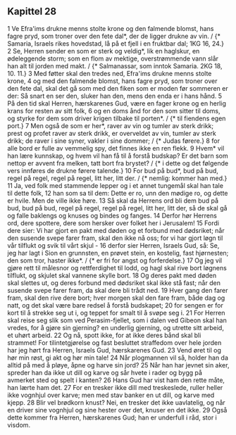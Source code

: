 ## Kapittel 28

1 Ve Efra'ims drukne menns stolte krone og den falmende blomst, hans fagre pryd, som troner over den fete dal*, der de ligger drukne av vin. / {* Samaria, Israels rikes hovedstad, lå på et fjell i en fruktbar dal; 1KG 16, 24.}
2 Se, Herren sender en som er sterk og veldig*, lik en haglskur, en ødeleggende storm; som en flom av mektige, overstrømmende vann slår han alt til jorden med makt. / {* Salmanassar, som inntok Samaria. 2KG 18, 10. 11.}
3 Med føtter skal den tredes ned, Efra'ims drukne menns stolte krone,
4 og med den falmende blomst, hans fagre pryd, som troner over den fete dal, skal det gå som med den fiken som er moden før sommeren er der: Så snart en ser den, sluker han den, mens den enda er i hans hånd.
5 På den tid skal Herren, hærskarenes Gud, være en fager krone og en herlig krans for resten av sitt folk,
6 og en doms ånd for den som sitter til doms, og styrke for dem som driver krigen tilbake til porten*. / {* til fiendens egen port.}
7 Men også de som er her*, raver av vin og tumler av sterk drikk; prest og profet raver av sterk drikk, er overveldet av vin, tumler av sterk drikk; de raver i sine syner, vakler i sine dommer; / {* Judas førere.}
8 for alle bord er fulle av vemmelig spy, det finnes ikke en ren flekk.
9 Hvem* vil han lære kunnskap, og hvem vil han få til å forstå budskap? Er det barn som nettop er avvent fra melken, tatt bort fra brystet? / {* i dette og det følgende vers innføres de drukne førere talende.}
10 For bud på bud*, bud på bud, regel på regel, regel på regel, litt her, litt der. / {* nemlig: kommer han med.}
11 Ja, ved folk med stammende lepper og i et annet tungemål skal han tale til dette folk,
12 han som sa til dem: Dette er ro, unn den mødige ro, og dette er hvile. Men de ville ikke høre.
13 Så skal da Herrens ord bli dem bud på bud, bud på bud, regel på regel, regel på regel, litt her, litt der, så de skal gå og falle baklengs og knuses og bindes og fanges.
14 Derfor hør Herrens ord, dere spottere, dere som hersker over folket her i Jerusalem!
15 Fordi dere sier: Vi har gjort en pakt med døden og et forbund med dødsriket; når den susende svepe farer fram, skal den ikke nå oss; for vi har gjort løgn til vår tilflukt og svik til vårt skjul -
16 derfor sier Herren, Israels Gud, så: Se, jeg har lagt i Sion en grunnsten, en prøvet stein, en kostelig, fast hjørnesten; den som tror, haster ikke*. / {* er fri for angst og forferdelse.}
17 Og jeg vil gjøre rett til målesnor og rettferdighet til lodd, og hagl skal rive bort løgnens tilflukt, og skjulet skal vannene skylle bort.
18 Og deres pakt med døden skal slettes ut, og deres forbund med dødsriket skal ikke stå fast; når den susende svepe farer fram, da skal dere bli trådt ned.
19 Hver gang den farer fram, skal den rive dere bort; hver morgen skal den fare fram, både dag og natt, og det skal være bare redsel å forstå budskapet;
20 for sengen er for kort til å strekke seg ut i, og teppet for smalt til å svøpe seg i.
21 For Herren skal reise seg slik som ved Perasim-fjellet, som i dalen ved Gibeon skal han vredes, for å gjøre sin gjerning? en underlig gjerning, og utrette sitt arbeid, et uhørt arbeid.
22 Og nå, spott ikke, for at ikke deres bånd skal bli strammet! For tilintetgjørelse og fast besluttet straffedom over hele jorden har jeg hørt fra Herren, Israels Gud, hærskarenes Gud.
23 Vend øret til og hør min røst, gi akt og hør min tale!
24 Når plogmannen vil så, holder han da alltid på med å pløye, åpne og harve sin jord?
25 Når han har jevnet sin aker, spreder han da ikke ut dill og karve og sår hvete i rader og bygg på avmerket sted og spelt i kanten?
26 Hans Gud har vist ham den rette måte, han lærte ham det.
27 For en tresker ikke dill med treskeslede, ruller heller ikke vognhjul over karve; men med stav banker en ut dill, og karve med kjepp.
28 Blir vel brødkorn knust? Nei, en tresker det ikke uavlatelig, og når en driver sine vognhjul og sine hester over det, knuser en det ikke.
29 Også dette kommer fra Herren, hærskarenes Gud; han er underfull i råd, stor i visdom.
